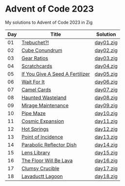 # Advent of Code 2023

My solutions to Advent of Code 2023 in Zig

| Day | Title                                                                           | Solution                   |
| --- | ------------------------------------------------------------------------------- | -------------------------- |
| 01  | [Trebuchet?!](https://adventofcode.com/2023/day/1)                              | [day01.zig](src/day01.zig) |
| 02  | [Cube Conundrum](https://adventofcode.com/2023/day/2)                           | [day02.zig](src/day02.zig) |
| 03  | [Gear Ratios](https://adventofcode.com/2023/day/3)                              | [day03.zig](src/day03.zig) |
| 04  | [Scratchcards](https://adventofcode.com/2023/day/4)                             | [day04.zig](src/day04.zig) |
| 05  | [If You Give A Seed A Fertilizer](https://adventofcode.com/2023/day/5)          | [day05.zig](src/day05.zig) |
| 06  | [Wait For It](https://adventofcode.com/2023/day/6)                              | [day06.zig](src/day06.zig) |
| 07  | [Camel Cards](https://adventofcode.com/2023/day/7)                              | [day07.zig](src/day07.zig) |
| 08  | [Haunted Wasteland](https://adventofcode.com/2023/day/8)                        | [day08.zig](src/day08.zig) |
| 09  | [Mirage Maintenance](https://adventofcode.com/2023/day/9)                       | [day09.zig](src/day09.zig) |
| 10  | [Pipe Maze](https://adventofcode.com/2023/day/10)                               | [day10.zig](src/day10.zig) |
| 11  | [Cosmic Expansion](https://adventofcode.com/2023/day/11)                        | [day11.zig](src/day11.zig) |
| 12  | [Hot Springs](https://adventofcode.com/2023/day/12)                             | [day12.zig](src/day12.zig) |
| 13  | [Point of Incidence](https://adventofcode.com/2023/day/13)                      | [day13.zig](src/day13.zig) |
| 14  | [Parabolic Reflector Dish](https://adventofcode.com/2023/day/14)                | [day14.zig](src/day14.zig) |
| 15  | [Lens Library](https://adventofcode.com/2023/day/15)                            | [day15.zig](src/day15.zig) |
| 16  | [The Floor Will Be Lava](https://adventofcode.com/2023/day/16)                  | [day16.zig](src/day16.zig) |
| 17  | [Clumsy Crucible](https://adventofcode.com/2023/day/17)                         | [day17.zig](src/day17.zig) |
| 18  | [Lavaductt Lagoon](https://adventofcode.com/2023/day/18)                        | [day18.zig](src/day18.zig) |
